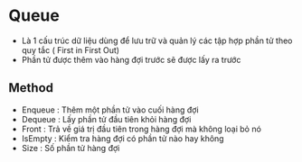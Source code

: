 # Queue
- Là 1 cấu trúc dữ liệu dùng để lưu trữ và quản lý các tập hợp phần tử theo quy tắc ( First in First Out)
- Phần tử được thêm vào hàng đợi trước sẽ được lấy ra trước
## Method 
- Enqueue : Thêm một phần tử vào cuối hàng đợi
- Dequeue : Lấy phần tử đầu tiên khỏi hàng đợi
- Front : Trả về giá trị đầu tiên trong hàng đợi mà không loại bỏ nó
- IsEmpty : Kiểm tra hàng đợi có phần tử nào hay không
- Size : Số phần tử hàng đợi